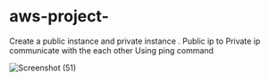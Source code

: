 # aws-project-
Create a public instance and private instance .
Public ip to Private ip communicate with the each other 
Using ping command 

![Screenshot (51)](https://user-images.githubusercontent.com/100831265/202607729-5d9f77e2-ecce-4603-abb6-600d7c2e9500.png)
